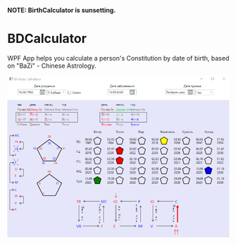 **NOTE: BirthCalculator is sunsetting.**
# BDCalculator

WPF App helps you calculate a person's Constitution by date of birth, based on "BaZi" - Chinese Astrology.     

![BDCalculator](https://github.com/kdaadk/BDCalculator/blob/master/BDCalculator/ScreenApp.png?raw=true)
